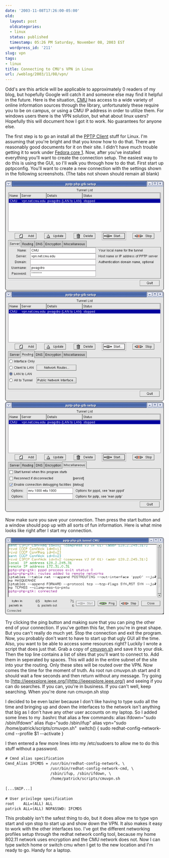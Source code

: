 ```yaml
---
date: '2003-11-08T17:26:00-05:00'
old:
  layout: post
  oldcategories:
  - linux
  status: published
  timestamp: 05:26 PM Saturday, November 08, 2003 EST
  wordpress_id: '211'
slug: vpn
tags:
- linux
title: Connecting to CMU's VPN in Linux
url: /weblog/2003/11/08/vpn/
---
```


Odd's are this article will be applicable to approximately 0 readers of my blog, but hopefully Google will catch it and someone else may find it helpful in the future.  Here is the situation, [CMU](http://www.cmu.edu/) has access to a wide variety of online information sources through the library, unfortunately these require you to be on campus, or using a CMU IP address in order to utilize them.  For windows users there is the VPN solution, but what about linux users?  Hopefully this will document how I got it to work.  No guarantees for anyone else.

The first step is to go an install all the [PPTP Client](http://pptpclient.sf.net/) stuff for Linux.  I'm assuming that you're bright and that you know how to do that.  There are reasonably good documents for it on their site.  I didn't have much trouble getting it to work under [Fedora core 1](http://fedora.redhat.com/).  Now, after you've installed everything you'll want to create the connection setup.  The easiest way to do this is using the GUI, so I'll walk you through how to do that.  First start up pptpconfig.  You'll want to create a new connection with the settings shown in the following screenshots.  (The tabs not shown should remain all blank)

![](/resources/images/blog/vpn1.png)
![](/resources/images/blog/vpn2.png)
![](/resources/images/blog/vpn3.png)

Now make sure you save your connection.  Then press the start button and a window should pop up with all sorts of fun information.  Here is what mine looks like right after I start my connection.

![](/resources/images/blog/vpn4.png)

Try clicking the ping button and making sure that you can ping the other end of your connection.  If you've gotten this far, then you're in great shape.  But you can't really do much yet.  Stop the connection and exit the program.  Now, you probably don't want to have to start up that ugly GUI all the time.  Also, you want to be able to access some resources right?  Luckily I wrote a script that does just that.  Grab a copy of [cmuvpn.sh](/projects/personal/misc/cmuvpn.sh) and save it to your disk.  Then the top line contains a list of sites that you'll want to connect to.  Add them in seperated by spaces.  This will add in the entire subnet of the site into your the routing.  Only these sites will be routed over the VPN. Now comes the time for the moment of truth.   As root run cmuvpn.sh start and it should wait a few seconds and then return without any message.  Try going to [http://ieeexplore.ieee.org/](http://ieeexplore.ieee.org/) and seeing if you can do searches.  If you can, you're in business.  If you can't well, keep searching.  When you're done run cmuvpn.sh stop

I decided to be even lazier because I don't like having to type sudo all the time and bringing up and down the interfaces to the network isn't anything that big as I don't have any other user accounts on my laptop.  So I added some lines to my .bashrc that alias a few commands: alias ifdown="sudo /sbin/ifdown" alias ifup="sudo /sbin/ifup" alias vpn="sudo /home/patrick/scripts/cmuvpn.sh"  switch() { sudo redhat-config-network-cmd --profile $1 --activate }

I then entered a few more lines into my /etc/sudoers to allow me to do this stuff without a password.


    # Cmnd alias specification
    Cmnd_Alias IFCMDS = /usr/bin/redhat-config-network, \
                        /usr/bin/redhat-config-network-cmd, \
                        /sbin/ifup, /sbin/ifdown, \
                        /home/patrick/scripts/cmuvpn.sh

    [...SNIP...]

    # User privilege specification
    root    ALL=(ALL) ALL
    patrick ALL=(ALL) NOPASSWD: IFCMDS


This probably isn't the safest thing to do, but it does allow me to type vpn start and vpn stop to start up and show down the VPN.  It also makes it easy to work with the other interfaces too.  I've got the different networking profiles setup through the redhat network config tool, because my home 802.11 network uses encryption and the CMU network does not.  Now I can type switch home or switch cmu when I get to the new location and I'm ready to go.  Handy for a laptop.
